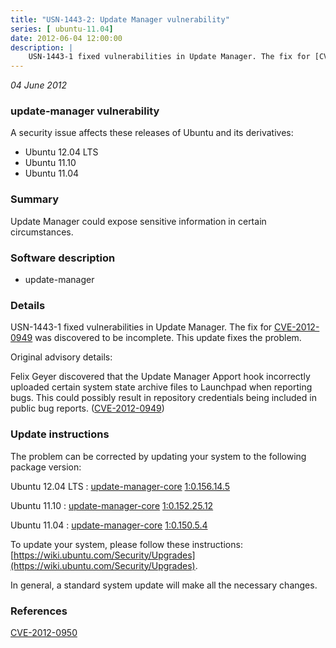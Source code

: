```yaml
---
title: "USN-1443-2: Update Manager vulnerability"
series: [ ubuntu-11.04]
date: 2012-06-04 12:00:00
description: |
    USN-1443-1 fixed vulnerabilities in Update Manager. The fix for [CVE-2012-0949](http://people.ubuntu.com/~ubuntu-security/cve/CVE-2012-0949) was discovered to be incomplete. This update fixes the problem.
--- 
```

 
 

*04 June 2012*

### update-manager vulnerability

A security issue affects these releases of Ubuntu and its derivatives:

* Ubuntu 12.04 LTS
* Ubuntu 11.10
* Ubuntu 11.04

### Summary

Update Manager could expose sensitive information in certain circumstances. 

### Software description

* update-manager 

### Details

USN-1443-1 fixed vulnerabilities in Update Manager. The fix for [CVE-2012-0949](http://people.ubuntu.com/~ubuntu-security/cve/CVE-2012-0949) was discovered to be incomplete. This update fixes the problem.

Original advisory details:

 Felix Geyer discovered that the Update Manager Apport hook incorrectly uploaded certain system state archive files to Launchpad when reporting bugs. This could possibly result in repository credentials being included in public bug reports. ([CVE-2012-0949](http://people.ubuntu.com/~ubuntu-security/cve/CVE-2012-0949)) 

### Update instructions

The problem can be corrected by updating your system to the following package version:

Ubuntu 12.04 LTS
 : [update-manager-core](https://launchpad.net/ubuntu/+source/update-manager) <span> [1:0.156.14.5](https://launchpad.net/ubuntu/+source/update-manager/1:0.156.14.5) </span> 

Ubuntu 11.10
 : [update-manager-core](https://launchpad.net/ubuntu/+source/update-manager) <span> [1:0.152.25.12](https://launchpad.net/ubuntu/+source/update-manager/1:0.152.25.12) </span> 

Ubuntu 11.04
 : [update-manager-core](https://launchpad.net/ubuntu/+source/update-manager) <span> [1:0.150.5.4](https://launchpad.net/ubuntu/+source/update-manager/1:0.150.5.4) </span> 

To update your system, please follow these instructions: [https://wiki.ubuntu.com/Security/Upgrades](https://wiki.ubuntu.com/Security/Upgrades).

In general, a standard system update will make all the necessary changes. 

### References

 
 [CVE-2012-0950](http://people.ubuntu.com/~ubuntu-security/cve/CVE-2012-0950)
 

